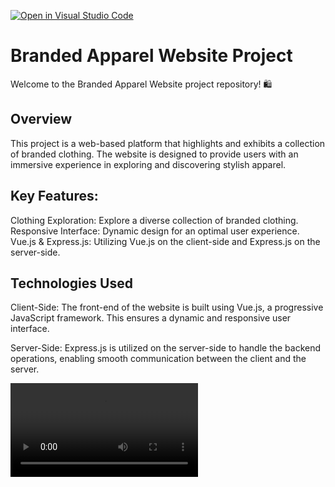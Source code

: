 [![Open in Visual Studio Code](https://classroom.github.com/assets/open-in-vscode-718a45dd9cf7e7f842a935f5ebbe5719a5e09af4491e668f4dbf3b35d5cca122.svg)](https://classroom.github.com/online_ide?assignment_repo_id=12453038&assignment_repo_type=AssignmentRepo)


# Branded Apparel Website Project
Welcome to the Branded Apparel Website project repository! 🛍️

## Overview
This project is a web-based platform that highlights and exhibits a collection of branded clothing. The website is designed to provide users with an immersive experience in exploring and discovering stylish apparel.

## Key Features:
Clothing Exploration: Explore a diverse collection of branded clothing.
Responsive Interface: Dynamic design for an optimal user experience.
Vue.js & Express.js: Utilizing Vue.js on the client-side and Express.js on the server-side.

## Technologies Used
Client-Side: The front-end of the website is built using Vue.js, a progressive JavaScript framework. This ensures a dynamic and responsive user interface.

Server-Side: Express.js is utilized on the server-side to handle the backend operations, enabling smooth communication between the client and the server.

<video src="2023-11-15%2021-46-45.mp4" controls title="Title"></video>
